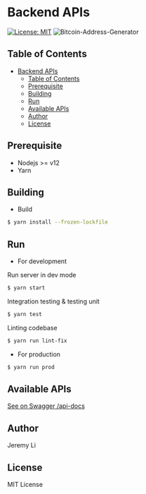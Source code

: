 # Backend APIs
[![License: MIT](https://img.shields.io/badge/License-MIT-yellow.svg)](https://opensource.org/licenses/MIT)
![Bitcoin-Address-Generator](https://circleci.com/gh/junzhli/bitcoin-address-generator.svg?style=svg)

## Table of Contents
- [Backend APIs](#backend-apis)
  - [Table of Contents](#table-of-contents)
  - [Prerequisite](#prerequisite)
  - [Building](#building)
  - [Run](#run)
  - [Available APIs](#available-apis)
  - [Author](#author)
  - [License](#license)

Prerequisite
-----
* Nodejs >= v12
* Yarn

Building
-----

* Build
  
```bash
$ yarn install --frozen-lockfile
```

Run
-----

* For development

Run server in dev mode
```bash
$ yarn start
```

Integration testing & testing unit
```bash
$ yarn test
```

Linting codebase
```bash
$ yarn run lint-fix
```

* For production

```bash
$ yarn run prod
```

Available APIs
-----

[See on Swagger /api-docs](https://glints-node-js-backend.herokuapp.com/api-docs)

Author
-----
Jeremy Li

License
-----
MIT License
